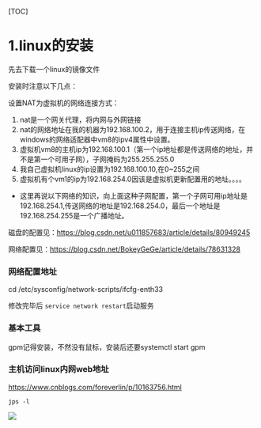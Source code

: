



[TOC]



# 1.linux的安装

先去下载一个linux的镜像文件

安装时注意以下几点：

设置NAT为虚拟机的网络连接方式：

1. nat是一个网关代理，将内网与外网链接
2. nat的网络地址在我的机器为192.168.100.2，用于连接主机ip传送网络，在windows的网络适配器中vm8的ipv4属性中设置。
3. 虚拟机vm8的主机ip为192.168.100.1（第一个ip地址都是传送网络的地址，并不是第一个可用子网），子网掩码为255.255.255.0
4. 我自己虚拟机linux的ip设置为192.168.100.10,在0~255之间
5. 虚拟机有个vm1的ip为192.168.254.0因该是虚拟机更新配置用的地址。。。。

- 这里再说以下网络的知识，向上面这种子网配置，第一个子网可用ip地址是192.168.254.1,传送网络的地址是192.168.254.0，最后一个地址是192.168.254.255是一个广播地址。

磁盘的配置见：https://blog.csdn.net/u011857683/article/details/80949245

网络配置见：https://blog.csdn.net/BokeyGeGe/article/details/78631328

### 网络配置地址

cd /etc/sysconfig/network-scripts/ifcfg-enth33

修改完毕后 ```service network restart```启动服务

### 基本工具

gpm记得安装，不然没有鼠标，安装后还要systemctl start gpm



### 主机访问linux内网web地址

https://www.cnblogs.com/foreverlin/p/10163756.html



```jps -l```

![](Allpic/1566653449774.png)

